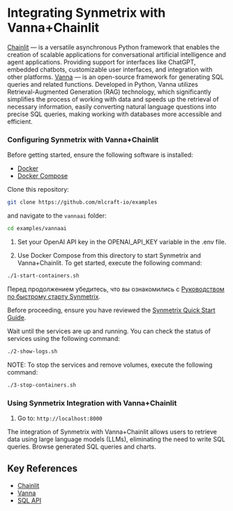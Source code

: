 # Integrating Synmetrix with Vanna+Chainlit

[Chainlit](https://github.com/Chainlit/chainlitmlc) — is a versatile asynchronous Python framework that enables the creation of scalable applications for conversational artificial intelligence and agent applications. Providing support for interfaces like ChatGPT, embedded chatbots, customizable user interfaces, and integration with other platforms.
[Vanna](https://github.com/vanna-ai/vanna) — is an open-source framework for generating SQL queries and related functions. Developed in Python, Vanna utilizes Retrieval-Augmented Generation (RAG) technology, which significantly simplifies the process of working with data and speeds up the retrieval of necessary information, easily converting natural language questions into precise SQL queries, making working with databases more accessible and efficient.

### Configuring Synmetrix with Vanna+Chainlit

Before getting started, ensure the following software is installed:
  - [Docker](https://docs.docker.com/install)
  - [Docker Compose](https://docs.docker.com/compose/install)

Clone this repository:

```bash
git clone https://github.com/mlcraft-io/examples
```

and navigate to the `vannaai` folder:

```bash
cd examples/vannaai
```

1. Set your OpenAI API key in the OPENAI_API_KEY variable in the .env file.

2. Use Docker Compose from this directory to start Synmetrix and Vanna+Chainlit. To get started, execute the following command:

```bash
./1-start-containers.sh
```

Перед продолжением убедитесь, что вы ознакомились с [Руководством по быстрому старту Synmetrix](https://docs.synmetrix.org/docs/quickstart#step-3-explore-synmetrix).

Before proceeding, ensure you have reviewed the [Synmetrix Quick Start Guide](https://docs.synmetrix.org/docs/quickstart#step-3-explore-synmetrix).

Wait until the services are up and running. You can check the status of services using the following command:

```bash
./2-show-logs.sh
```

NOTE: To stop the services and remove volumes, execute the following command:

```bash
./3-stop-containers.sh
```

### Using Synmetrix Integration with Vanna+Chainlit

1. Go to: `http://localhost:8000`

The integration of Synmetrix with Vanna+Chainlit allows users to retrieve data using large language models (LLMs), eliminating the need to write SQL queries. Browse generated SQL queries and charts.

## Key References

* [Chainlit](https://github.com/Chainlit/chainlitmlc)
* [Vanna](https://github.com/vanna-ai/vanna)
* [SQL API](https://docs.synmetrix.org/docs/core-concepts/sql-interface)